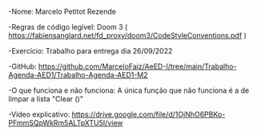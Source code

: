 -Nome: Marcelo Petitot Rezende

-Regras de código legível: Doom 3 ( https://fabiensanglard.net/fd_proxy/doom3/CodeStyleConventions.pdf )

-Exercício: Trabalho para entrega dia 26/09/2022

-GitHub: https://github.com/MarceloFaiz/AeED-I/tree/main/Trabalho-Agenda-AED1/Trabalho-Agenda-AED1-M2

-O que funciona e não funciona: A única função que não funciona é a de limpar a lista "Clear ()"

-Vídeo explicativo: https://drive.google.com/file/d/1OjNhO6PBKo-PFmmSQpWkRm5ALTpXTU5I/view
